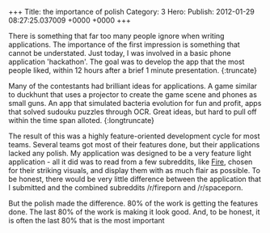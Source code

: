 +++
Title: the importance of polish
Category: 3
Hero: 
Publish: 2012-01-29 08:27:25.037009 +0000 +0000
+++

There is something that far too many people ignore when writing applications. The importance
of the first impression is something that cannot be understated. Just today, I was involved
in a basic phone application 'hackathon'. The goal was to develop the app that the most people 
liked, within 12 hours after a brief 1 minute presentation. {:truncate}

Many of the contestants had brilliant ideas for applications. A game similar to duckhunt that uses
a projector to create the game scene and phones as small guns. An app that simulated bacteria 
evolution for fun and profit, apps that solved sudouku puzzles through OCR. Great ideas, but 
hard to pull off within the time span alloted. {:longtruncate}

The result of this was a highly feature-oriented development cycle for most teams. Several 
teams got most of their features done, but their applications lacked any polish. My application was 
designed to be a very feature light application - all it did was to read from a few subreddits, like
[Fire](http://www.reddit.com/r/fireporn), chosen for their striking visuals, and display them
with as much flair as possible. To be honest, there would be very little difference between the
application that I submitted and the combined subreddits /r/fireporn and /r/spaceporn. 

But the polish made the difference. 80% of the work is getting the features done. The last
80% of the work is making it look good. And, to be honest, it is often the last 80% that is 
the most important